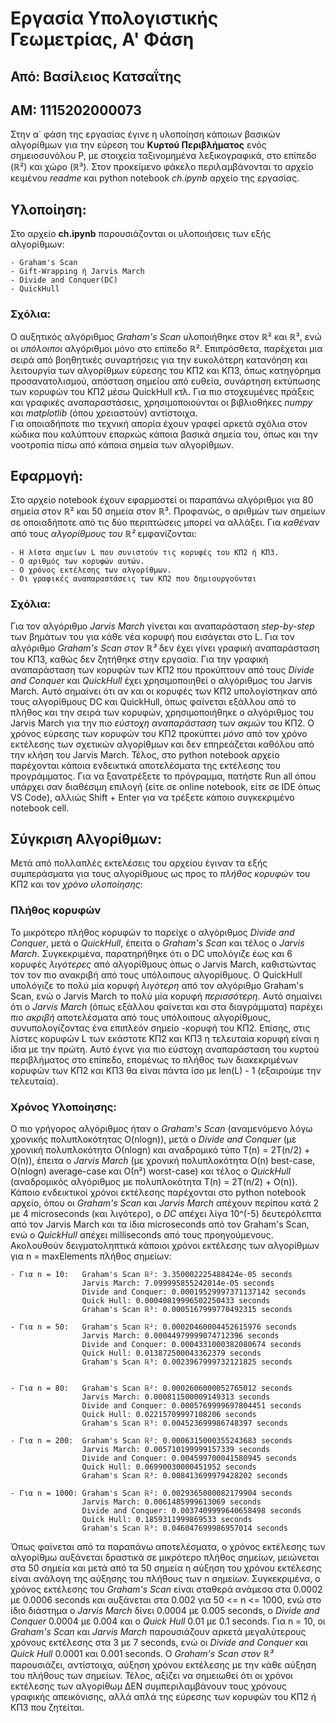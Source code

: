 # Εργασία Υπολογιστικής Γεωμετρίας, Α' Φάση 

## Από: Βασίλειος Κατσαΐτης
## ΑΜ: 1115202000073

Στην α΄ φάση της εργασίας έγινε η υλοποίηση κάποιων βασικών αλγορίθμων για την εύρεση του **Κυρτού Περιβλήματος** ενός σημειοσυνόλου P, με στοιχεία ταξινομημένα λεξικογραφικά,
στο επίπεδο (ℝ²) και χώρο (ℝ³). Στον προκείμενο φάκελο περιλαμβάνονται το αρχείο κειμένου *readme* και python notebook *ch.ipynb* αρχείο της εργασίας.


## Υλοποίηση:

Στο αρχείο **ch.ipynb** παρουσιάζονται οι υλοποιήσεις των εξής αλγορίθμων:

    - Graham's Scan 
    - Gift-Wrapping ή Jarvis March
    - Divide and Conquer(DC)
    - QuickHull

### Σχόλια:
Ο αυξητικός αλγόριθμος *Graham's Scan* υλοποιήθηκε στον ℝ² και ℝ³, ενώ οι *υπόλοιποι* αλγόριθμοι μόνο στο επίπεδο ℝ². 
Επιπρόσθετα, παρέχεται μια σειρά από βοηθητικές συναρτήσεις για την ευκολότερη κατανόηση και λειτουργία των αλγορίθμων εύρεσης του ΚΠ2 και ΚΠ3, όπως κατηγόρημα 
προσανατολισμού, απόσταση σημείου από ευθεία, συνάρτηση εκτύπωσης των κορυφών του ΚΠ2 μέσω QuickHull κτλ. 
Για πιο στοχευμένες πράξεις και γραφικές αναπαραστάσεις, χρησιμοποιούνται οι βιβλιοθήκες *numpy* και *matplotlib* (όπου χρειαστούν) αντίστοιχα.  
Για οποιαδήποτε πιο τεχνική απορία έχουν γραφεί αρκετά σχόλια στον κώδικα που καλύπτουν επαρκώς κάποια βασικά σημεία του, όπως και την νοοτροπία πίσω από 
κάποια σημεία των αλγορίθμων.

## Εφαρμογή:

Στο αρχείο notebook έχουν εφαρμοστεί οι παραπάνω αλγόριθμοι για 80 σημεία στον ℝ² και 50 σημεία στον ℝ³. Προφανώς, ο αριθμών των σημείων σε οποιαδήποτε από τις δύο περιπτώσεις
μπορεί να αλλάξει. 
Για *καθέναν* από τους *αλγορίθμους του ℝ²* εμφανίζονται:

    - Η λίστα σημείων L που συνιστούν τις κορυφές του ΚΠ2 ή ΚΠ3.
    - Ο αριθμός των κορυφών αυτών.
    - Ο χρόνος εκτέλεσης των αλγορίθμων.
    - Οι γραφικές αναπαραστάσεις των ΚΠ2 που δημιουργούνται

### Σχόλια:
Για τον αλγόριθμο *Jarvis March* γίνεται και αναπαράσταση *step-by-step* των βημάτων του για κάθε νέα κορυφή που εισάγεται στο L.
Για τον αλγόριθμο *Graham's Scan στον ℝ³* δεν έχει γίνει γραφική αναπαράσταση του ΚΠ3, καθώς δεν ζητήθηκε στην εργασία.
Για την γραφική αναπαράσταση των κορυφών των ΚΠ2 που προκύπτουν από τους *Divide and Conquer* και *QuickHull* έχει χρησιμοποιηθεί
ο αλγόριθμος του Jarvis March. Αυτό σημαίνει ότι αν και οι κορυφές των ΚΠ2 υπολογίστηκαν από τους αλγορίθμους DC και QuickHull, 
όπως φαίνεται εξάλλου από το πλήθος και την σειρά των κορυφών, χρησιμοποιήθηκε ο αλγόριθμος του Jarvis March για την πιο *εύστοχη* 
*αναπαράσταση* των *ακμών* του ΚΠ2. Ο χρόνος εύρεσης των κορυφών του ΚΠ2 προκύπτει *μόνο* από τον χρόνο εκτέλεσης των σχετικών αλγορίθμων
και δεν επηρεάζεται καθόλου από την κλήση του Jarvis March. 
Τέλος, στο python notebook αρχείο παρέχονται κάποια ενδεικτικά αποτελέσματα της εκτέλεσης του προγράμματος. Για να ξανατρέξετε το 
πρόγραμμα, πατήστε Run all όπου υπάρχει σαν διαθέσιμη επιλογή (είτε σε online notebook, είτε σε IDE όπως VS Code), αλλιώς Shift + Enter
για να τρέξετε κάποιο συγκεκριμένο notebook cell.  


## Σύγκριση Αλγορίθμων:
Μετά από πολλαπλές εκτελέσεις του αρχείου έγιναν τα εξής συμπεράσματα για τους αλγορίθμους ως προς το *πλήθος κορυφών* του ΚΠ2 και τον *χρόνο υλοποίησης*: 

### Πλήθος κορυφών
Το μικρότερο πλήθος κορυφών το παρείχε ο αλγόριθμος *Divide and Conquer*, μετά ο *QuickHull*, έπειτα ο *Graham's Scan* και τέλος ο *Jarvis March*. 
Συγκεκριμένα, παρατηρήθηκε ότι ο DC υπολόγιζε έως και 6 κορυφές *_λιγότερες_* από αλγορίθμους όπως ο Jarvis March, καθιστώντας τον τον πιο ανακριβή από τους υπόλοιπους αλγορίθμους. Ο QuickHull υπολόγιζε το πολύ μία κορυφή *_λιγότερη_* από τον αλγόριθμο Graham's Scan, ενώ ο Jarvis March το πολύ μία κορυφή *_περισσότερη_*. Αυτό σημαίνει ότι ο *Jarvis March* (όπως εξάλλου φαίνεται και στα διαγράμματα) παρέχει *πιο ακριβή* αποτελέσματα από τους υπόλοιπους αλγορίθμους, συνυπολογίζοντας ένα επιπλεόν σημείο
-κορυφή του ΚΠ2. Επίσης, στις λίστες κορυφών L των εκάστοτε ΚΠ2 και ΚΠ3 η τελευταία κορυφή είναι η ίδια με την πρώτη. Αυτό έγινε για πιο εύστοχη αναπαράσταση του κυρτού
περιβλήματος στο επίπεδο, επομένως το πλήθος των διακεκριμένων κορυφών των ΚΠ2 και ΚΠ3 θα είναι πάντα ίσο με len(L) - 1 (εξαιρούμε την τελευταία).

### Χρόνος Υλοποίησης:
Ο πιο γρήγορος αλγόριθμος ήταν ο *Graham's Scan* (αναμενόμενο λόγω χρονικής πολυπλοκότητας O(nlogn)), μετά ο *Divide and Conquer* (με χρονική πολυπλοκότητα Ο(nlogn) και αναδρομικό τύπο T(n) = 2T(n/2) + O(n)), έπειτα ο *Jarvis March* (με χρονική πολυπλοκότητα O(n) best-case, O(nlogn) average-case και Ο(n²) worst-case) και τέλος ο *QuickHull* (αναδρομικός αλγόριθμος με πολυπλοκότητα T(n) = 2T(n/2) + O(n)). Κάποιο ενδεικτικοί χρόνοι εκτέλεσης παρέχονται στο python notebook αρχείο, όπου οι *Graham's Scan* και *Jarvis March* απέχουν περίπου κατά 2 με 4 microseconds (και λιγότερο), ο *DC* απέχει λίγα 10^(-5) δευτερόλεπτα από τον Jarvis March και τα ίδια microseconds από τον Graham's Scan, ενώ ο *QuickHull* απέχει milliseconds από τους προηγούμενους. Ακολουθούν δειγματοληπτικά κάποιοι χρόνοι εκτέλεσης των αλγορίθμων για n = maxElements πλήθος σημείων:

    - Για n = 10:   Graham's Scan ℝ²: 3.350002225488424e-05 seconds
                    Jarvis March: 7.099995855242014e-05 seconds
                    Divide and Conquer: 0.00019529997371137142 seconds
                    Quick Hull: 0.00040819996502250433 seconds 
                    Graham's Scan ℝ³: 0.0005167999770492315 seconds

    - Για n = 50:   Graham's Scan ℝ²: 0.00020460004452615976 seconds
                    Jarvis March: 0.00044979999074712396 seconds
                    Divide and Conquer: 0.0004331000382080674 seconds
                    Quick Hull: 0.013872500043362379 seconds
                    Graham's Scan ℝ³: 0.0023967999732121825 seconds


    - Για n = 80:   Graham's Scan ℝ²: 0.0002606000052765012 seconds
                    Jarvis March: 0.000811500009149313 seconds
                    Divide and Conquer: 0.0005769999697804451 seconds
                    Quick Hull: 0.02215709997108206 seconds 
                    Graham's Scan ℝ³: 0.004523699986748397 seconds

    - Για n = 200:  Graham's Scan ℝ²: 0.0006315000355243683 seconds
                    Jarvis March: 0.005710199999157339 seconds
                    Divide and Conquer: 0.004599700041580945 seconds
                    Quick Hull: 0.06990030000451952 seconds 
                    Graham's Scan ℝ³: 0.008413699979428202 seconds

    - Για n = 1000: Graham's Scan ℝ²: 0.0029365000082179904 seconds
                    Jarvis March: 0.0061485999613069 seconds
                    Divide and Conquer: 0.0037409999640658498 seconds
                    Quick Hull: 0.1859311999869533 seconds 
                    Graham's Scan ℝ³: 0.046047699986957014 seconds

                        
Όπως φαίνεται από τα παραπάνω αποτελέσματα, ο χρόνος εκτέλεσης των αλγορίθμω αυξάνεται δραστικά σε μικρότερο πλήθος σημείων, μειώνεται στα 50 σημεία και μετά από τα 50 σημεία η αύξηση του χρόνου εκτέλεσης είναι ανάλογη της αύξησης του πλήθους των n σημείων. Συγκεκριμένα, ο χρόνος εκτέλεσης του *Graham's Scan* είναι σταθερά ανάμεσα στα 0.0002 με 0.0006 seconds και αυξάνεται στα 0.002 για 50 <= n <= 1000, ενώ στο ίδιο διάστημα ο *Jarvis March* δίνει 0.0004 με 0.005 seconds, o *Divide and Conquer* 0.0004 με 0.004 και ο *Quick Hull*  0.01 με 0.1 seconds. Για n = 10, οι *Graham's Scan* και *Jarvis March* παρουσιάζουν αρκετά μεγαλύτερους χρόνους εκτέλεσης στα 3 με 7 seconds, ενώ οι *Divide and Conquer*  και *Quick Hull* 0.0001 και 0.001 seconds. O *Graham's Scan στον ℝ³* παρουσιάζει, αντίστοιχα, αύξηση χρόνου εκτέλεσης με την κάθε αύξηση του πλήθους των σημείων. Τέλος, αξίζει να σημειωθεί ότι οι χρόνοι εκτέλεσης των αλγορίθωμ ΔΕΝ συμπεριλαμβάνουν τους χρόνους γραφικής απεικόνισης, αλλά απλά της εύρεσης των κορυφών του ΚΠ2 ή ΚΠ3 που ζητείται. 
